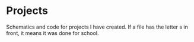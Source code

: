 # Projects
Schematics and code for projects I have created. If a file has the letter s in front, it means it was done for school. 
